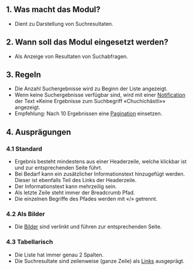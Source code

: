 ## 1. Was macht das Modul?
* Dient zu Darstellung von Suchresultaten.

## 2. Wann soll das Modul eingesetzt werden? 
* Als Anzeige von Resultaten von Suchabfragen.

## 3. Regeln 
* Die Anzahl Suchergebnisse wird zu Beginn der Liste angezeigt.
* Wenn keine Suchergebnisse verfügbar sind, wird mit einer [Notification](WM09---Notification_30827564.html) der Text «Keine Ergebnisse zum Suchbegriff «Chuchichästli»» angezeigt.
* Empfehlung: Nach 10 Ergebnissen eine [Pagination](WM12---Pagination_30827626.html) einsetzen.

## 4. Ausprägungen
### 4.1 Standard
* Ergebnis besteht mindestens aus einer Headerzeile, welche klickbar ist und zur entsprechenden Seite führt.
* Bei Bedarf kann ein zusätzlicher Informationstext hinzugefügt werden. Dieser ist ebenfalls Teil des Links der Headerzeile.
* Der Informationstext kann mehrzeilig sein.
* Als letzte Zeile steht immer der Breadcrumb Pfad.
* Die einzelnen Begriffe des Pfades werden mit «/» getrennt.

### 4.2 Als Bilder
* Die [Bilder](WE10---Bild_30823793.html) sind verlinkt und führen zur entsprechenden Seite.

### 4.3 Tabellarisch
* Die Liste hat immer genau 2 Spalten.
* Die Suchresultate sind zeilenweise (ganze Zeile) als  [Links](WE11---Link_30823966.html) ausgeprägt.